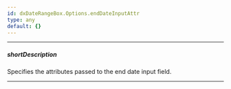 ```yaml
---
id: dxDateRangeBox.Options.endDateInputAttr
type: any
default: {}
---
```

---
##### shortDescription
Specifies the attributes passed to the end date input field. 

---
